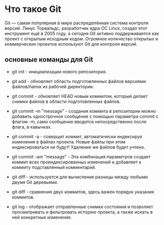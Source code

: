 # Что такое Git
Git — самая популярная в мире распределённая система контроля версий. Линус Торвальдс, разработчик ядра ОС Linux, создал этот инструмент ещё в 2005 году, а сегодня Git активно поддерживается как проект с открытым исходным кодом. Огромное количество открытых и коммерческих проектов используют Git для контроля версий.
## основные команды для Git
* git init - инициализации нового репозитория.

* git add <filename> - обновляет область подготовленных файлов версиями файлов/папок из рабочей директории.

* git commit - обновляет HEAD новым коммитом, который делает снимки файлов в области подготовленных файлов.

* git commit -m "message" - создания коммита в репозитории можно добавить однострочное сообщение с помощью параметра commit с флагом -m, само сообщение вводится непосредственно после флага, в кавычках.

* git commit -a - совершит коммит, автоматически индексируя изменения в файлах проекта. Новые файлы при этом индексироваться не будут! Удаление же файлов будет учтено.

* git commit -am "message" - Эта комбинация параметров создает коммит всех проиндексированных изменений и добавляет к коммиту подставленный комментарий.

* git diff - используется для вычисления разницы между любыми двумя Git деревьями.

* git diff <hash1> <hash2> - сравнения двух коммитов, здесь важен порядок указания коммитов.

* git log - отображает отправленные снимки состояния и позволяет просматривать и фильтровать историю проекта, а также искать в ней конкретные изменения.

